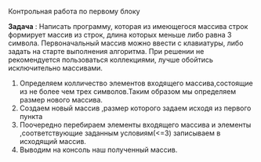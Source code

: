 
Контрольная работа по первому блоку

**Задача** :
  Написать программу, которая из имеющегося массива строк формирует массив из строк, длина которых меньше либо равна 3 символа. Первоначальный массив можно ввести с клавиатуры, либо задать на старте выполнения алгоритма. При решении не рекомендуется пользоваться коллекциями, лучше обойтись исключительно массивами.

  1. Определяем колличество элементов  входящего массива,состоящие из не более чем трех символов.Таким образом мы определяем размер нового массива.
  2. Создаем новый массив ,размер которого задаем исходя из первого пункта 
  3. Поочередно перебираем элементы входящего массива и элементы ,соответствующие заданным условиям(<=3) записываем в исходящий массив.
  4. Выводим на консоль наш полученный массив.